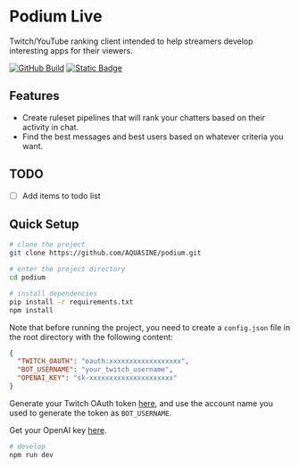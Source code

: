 # Podium Live

Twitch/YouTube ranking client intended to help streamers develop interesting apps for their viewers.

<!-- [![awesome-vite](https://awesome.re/mentioned-badge.svg)](https://github.com/vitejs/awesome-vite) -->
<!-- [![Netlify Status](https://api.netlify.com/api/v1/badges/ae3863e3-1aec-4eb1-8f9f-1890af56929d/deploy-status)](https://app.netlify.com/sites/electron-vite/deploys) -->
<!-- [![GitHub license](https://img.shields.io/github/license/caoxiemeihao/electron-vite-vue)](https://github.com/electron-vite/electron-vite-vue/blob/main/LICENSE) -->
<!-- [![GitHub stars](https://img.shields.io/github/stars/caoxiemeihao/electron-vite-vue?color=fa6470)](https://github.com/electron-vite/electron-vite-vue) -->
<!-- [![GitHub forks](https://img.shields.io/github/forks/caoxiemeihao/electron-vite-vue)](https://github.com/electron-vite/electron-vite-vue) -->
[![GitHub Build](https://github.com/AQUASINE/podium/actions/workflows/build.yml/badge.svg)](https://github.com/electron-vite/electron-vite-vue/actions/workflows/build.yml)
[![Static Badge](https://img.shields.io/badge/Documentation-blue)](https://docs.podiumlive.dev/)

## Features

- Create ruleset pipelines that will rank your chatters based on their activity in chat.
- Find the best messages and best users based on whatever criteria you want.

## TODO 
- [ ] Add items to todo list


## Quick Setup

```sh
# clone the project
git clone https://github.com/AQUASINE/podium.git

# enter the project directory
cd podium

# install dependencies
pip install -r requirements.txt
npm install
```

Note that before running the project, you need to create a `config.json` file in the root directory with the following content:
    
```json
{
  "TWITCH_OAUTH": "oauth:xxxxxxxxxxxxxxxxxx",
  "BOT_USERNAME": "your_twitch_username",
  "OPENAI_KEY": "sk-xxxxxxxxxxxxxxxxxxxxx"
}
```

Generate your Twitch OAuth token [here](https://twitchapps.com/tmi/), and use the account name you used to generate the token as `BOT_USERNAME`.

Get your OpenAI key [here](https://platform.openai.com/settings/profile?tab=api-keys).

```sh
# develop
npm run dev
```
